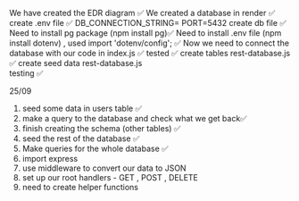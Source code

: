 We have created the EDR diagram ✅
We created a database in render ✅
create .env file ✅
    DB_CONNECTION_STRING=
    PORT=5432 
create db file ✅
Need to install pg package  (npm install pg)✅
Need to install .env file (npm install dotenv) , used import 'dotenv/config'; ✅
Now we need to connect the database with our code in index.js ✅
tested ✅
create tables rest-database.js  ✅
create seed data rest-database.js  
testing ✅

25/09


1. seed some data in users table ✅
2. make a query to the database and check what we get back✅
3. finish creating the schema (other tables) ✅
4. seed the rest of the database ✅
5. Make queries for the whole database ✅
6. import express 
7. use middleware to convert our data to JSON 
8. set up our root handlers - GET , POST , DELETE 
9. need to create helper functions 

